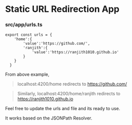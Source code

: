 # Static URL Redirection App

### src/app/urls.ts
```
export const urls = {
    'home':{
        'value':'https://github.com/',
        'ranjith':{
            'value':'https://ranjith1010.github.io'
        }
    }
  }
```
From above example,

> localhost:4200/home redirects to https://github.com/

> Similarly, localhost:4200/home/ranjith redirects to https://ranjith1010.github.io


Feel free to update the urls and file and its ready to use.

It works based on the JSONPath Resolver.
